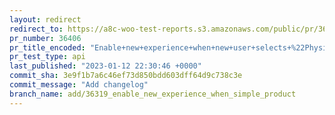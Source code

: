```yaml
---
layout: redirect
redirect_to: https://a8c-woo-test-reports.s3.amazonaws.com/public/pr/36406/api/index.html
pr_number: 36406
pr_title_encoded: "Enable+new+experience+when+new+user+selects+%22Physical+product%22"
pr_test_type: api
last_published: "2023-01-12 22:30:46 +0000"
commit_sha: 3e9f1b7a6c46ef73d850bdd603dff64d9c738c3e
commit_message: "Add changelog"
branch_name: add/36319_enable_new_experience_when_simple_product
---
```

